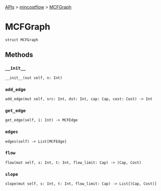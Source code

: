 [APIs](../index.md) > [mincostflow](./index.md) > [MCFGraph]()

# MCFGraph

```
struct MCFGraph
```

## Methods

### `__init__`

```
__init__(out self, n: Int)
```

### `add_edge`

```
add_edge(mut self, src: Int, dst: Int, cap: Cap, cost: Cost) -> Int
```

### `get_edge`

```
get_edge(self, i: Int) -> MCFEdge
```

### `edges`

```
edges(self) -> List[MCFEdge]
```

### `flow`

```
flow(mut self, s: Int, t: Int, flow_limit: Cap) -> (Cap, Cost)
```

### `slope`

```
slope(mut self, s: Int, t: Int, flow_limit: Cap) -> List[(Cap, Cost)]
```
